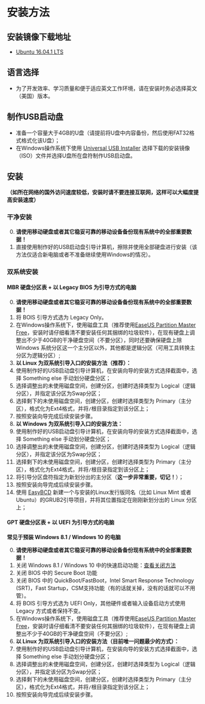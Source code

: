 # 安装方法

## 安装镜像下载地址

- [Ubuntu 16.04.1 LTS](http://releases.ubuntu.com/16.04/ubuntu-16.04.1-desktop-amd64.iso)

## 语言选择

- 为了开发效率、学习质量和便于适应英文工作环境，请在安装时务必选择英文（美国）版本。

## 制作USB启动盘

- 准备一个容量大于4GB的U盘（请提前将U盘中内容备份，然后使用FAT32格式格式化该U盘）；
- 在Windows操作系统下使用 [Universal USB Installer](http://www.pendrivelinux.com/universal-usb-installer-easy-as-1-2-3/) 选择下载的安装镜像（ISO）文件并选择U盘所在盘符制作USB启动盘。

## 安装

**（如所在网络的国外访问速度较低，安装时请不要连接互联网，这样可以大幅度提高安装速度）**

### 干净安装

0. **请使用移动硬盘或者其它稳妥可靠的移动设备备份现有系统中的全部重要数据！**
0. 直接使用制作好的USB启动盘引导计算机，擦除并使用全部硬盘进行安装（该方法仅适合新电脑或者不准备继续使用Windows的情况）。

### 双系统安装

#### MBR 硬盘分区表 + 以 Legacy BIOS 为引导方式的电脑

0. **请使用移动硬盘或者其它稳妥可靠的移动设备备份现有系统中的全部重要数据！**
0. 将 BOIS 引导方式选为 Legacy Only。
0. 在Windows操作系统下，使用磁盘工具（推荐使用[EaseUS Partition Master Free](http://www.partition-tool.com/personal.htm)，安装时请仔细看清不要安装任何其捆绑的垃圾软件），在现有硬盘上调整出不少于40GB的干净硬盘空间（不要分区），同时还要确保硬盘上除 Windows 系统分区这一个主分区以外，其他都是逻辑分区（可用工具转换主分区为逻辑分区）;
0. **以 Linux 为双系统引导入口的安装方法（推荐）：**
  0. 使用制作好的USB启动盘引导计算机，在安装向导的安装方式选择截面中，选择 Something else 手动划分硬盘分区；
  0. 选择调整出的未使用磁盘空间，创建分区，创建时选择类型为 Logical（逻辑分区），并指定该分区为Swap分区；
  0. 选择剩下的未使用磁盘空间，创建分区，创建时选择类型为 Primary（主分区），格式化为Ext4格式，并将```/```根目录指定到该分区上；
  0. 按照安装向导完成后续安装步骤。
0. **以 Windows 为双系统引导入口的安装方法：**
  0. 使用制作好的USB启动盘引导计算机，在安装向导的安装方式选择截面中，选择 Something else 手动划分硬盘分区；
  0. 选择调整出的未使用磁盘空间，创建分区，创建时选择类型为 Logical（逻辑分区），并指定该分区为Swap分区；
  0. 选择剩下的未使用磁盘空间，创建分区，创建时选择类型为 Primary（主分区），格式化为Ext4格式，并将```/```根目录指定到该分区上；
  0. 将引导分区盘符指定为新划分出的主分区（**这一步非常重要，切记！**）；
  0. 按照安装向导完成后续安装步骤。
  0. 使用 [EasyBCD](http://neosmart.net/EasyBCD/) 新建一个与安装的Linux发行版同名（比如 Linux Mint 或者 Ubuntu）的GRUB2引导项目，并将其位置指定在刚刚新划分出的 Linux 分区上；

#### GPT 硬盘分区表 + 以 UEFI 为引导方式的电脑

**常见于预装 Windows 8.1 / Windows 10 的电脑**

0. **请使用移动硬盘或者其它稳妥可靠的移动设备备份现有系统中的全部重要数据！**
0. 关闭 Windows 8.1 / Windows 10 中的快速启动功能：[查看关闭方法](http://jingyan.baidu.com/article/ca00d56c7a40e6e99febcf4f.html)
0. 关闭 BIOS 中的 Secure Boot 功能
0. 关闭 BIOS 中的 QuickBoot/FastBoot，Intel Smart Response Technology (SRT)，Fast Startup，CSM支持功能（有的话就关掉，没有的话就可以不用管）。
0. 将 BOIS 引导方式选为 UEFI Only，其他硬件或者输入设备启动方式使用 Legacy 方式或者保持不变。
0. 在Windows操作系统下，使用磁盘工具（推荐使用[EaseUS Partition Master Free](http://www.partition-tool.com/personal.htm)，安装时请仔细看清不要安装任何其捆绑的垃圾软件），在现有硬盘上调整出不少于40GB的干净硬盘空间（不要分区）;
0. **以 Linux 为双系统引导入口的安装方法（目前唯一问题最少的方式）：**
  0. 使用制作好的USB启动盘引导计算机，在安装向导的安装方式选择截面中，选择 Something else 手动划分硬盘分区；
  0. 选择调整出的未使用磁盘空间，创建分区，创建时选择类型为 Logical（逻辑分区），并指定该分区为Swap分区；
  0. 选择剩下的未使用磁盘空间，创建分区，创建时选择类型为 Primary（主分区），格式化为Ext4格式，并将```/```根目录指定到该分区上；
  0. 按照安装向导完成后续安装步骤。

